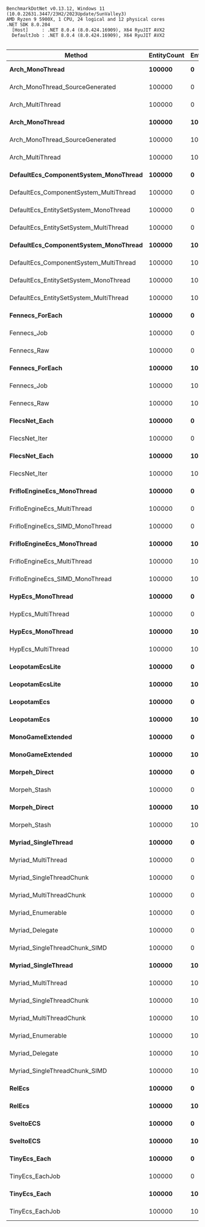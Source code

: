 ```

BenchmarkDotNet v0.13.12, Windows 11 (10.0.22631.3447/23H2/2023Update/SunValley3)
AMD Ryzen 9 5900X, 1 CPU, 24 logical and 12 physical cores
.NET SDK 8.0.204
  [Host]     : .NET 8.0.4 (8.0.424.16909), X64 RyuJIT AVX2
  DefaultJob : .NET 8.0.4 (8.0.424.16909), X64 RyuJIT AVX2


```
| Method                                 | EntityCount | EntityPadding | Mean         | Error      | StdDev     | Gen0    | Allocated |
|--------------------------------------- |------------ |-------------- |-------------:|-----------:|-----------:|--------:|----------:|
| **Arch_MonoThread**                        | **100000**      | **0**             |    **23.420 μs** |  **0.0978 μs** |  **0.0915 μs** |       **-** |         **-** |
| Arch_MonoThread_SourceGenerated        | 100000      | 0             |    23.251 μs |  0.0612 μs |  0.0572 μs |       - |         - |
| Arch_MultiThread                       | 100000      | 0             |    49.880 μs |  0.1483 μs |  0.1314 μs |       - |         - |
| **Arch_MonoThread**                        | **100000**      | **10**            |    **23.125 μs** |  **0.0681 μs** |  **0.0637 μs** |       **-** |         **-** |
| Arch_MonoThread_SourceGenerated        | 100000      | 10            |    23.144 μs |  0.1409 μs |  0.1318 μs |       - |         - |
| Arch_MultiThread                       | 100000      | 10            |    49.402 μs |  0.1822 μs |  0.1615 μs |       - |         - |
| **DefaultEcs_ComponentSystem_MonoThread**  | **100000**      | **0**             |    **21.602 μs** |  **0.0306 μs** |  **0.0286 μs** |       **-** |         **-** |
| DefaultEcs_ComponentSystem_MultiThread | 100000      | 0             |     5.319 μs |  0.1057 μs |  0.2135 μs |       - |         - |
| DefaultEcs_EntitySetSystem_MonoThread  | 100000      | 0             |    95.132 μs |  0.5265 μs |  0.4925 μs |       - |         - |
| DefaultEcs_EntitySetSystem_MultiThread | 100000      | 0             |    11.450 μs |  0.2251 μs |  0.3505 μs |       - |         - |
| **DefaultEcs_ComponentSystem_MonoThread**  | **100000**      | **10**            |    **21.527 μs** |  **0.1031 μs** |  **0.0964 μs** |       **-** |         **-** |
| DefaultEcs_ComponentSystem_MultiThread | 100000      | 10            |     4.566 μs |  0.0797 μs |  0.0886 μs |       - |         - |
| DefaultEcs_EntitySetSystem_MonoThread  | 100000      | 10            |    95.655 μs |  0.0484 μs |  0.0378 μs |       - |         - |
| DefaultEcs_EntitySetSystem_MultiThread | 100000      | 10            |    14.483 μs |  0.2879 μs |  0.5477 μs |       - |         - |
| **Fennecs_ForEach**                        | **100000**      | **0**             |    **21.648 μs** |  **0.0124 μs** |  **0.0110 μs** |       **-** |         **-** |
| Fennecs_Job                            | 100000      | 0             |    53.325 μs |  0.1821 μs |  0.1703 μs |       - |         - |
| Fennecs_Raw                            | 100000      | 0             |    43.673 μs |  0.4630 μs |  0.4105 μs |       - |         - |
| **Fennecs_ForEach**                        | **100000**      | **10**            |    **21.875 μs** |  **0.0299 μs** |  **0.0280 μs** |       **-** |         **-** |
| Fennecs_Job                            | 100000      | 10            |    53.428 μs |  0.1151 μs |  0.1077 μs |       - |         - |
| Fennecs_Raw                            | 100000      | 10            |    43.439 μs |  0.1055 μs |  0.0986 μs |       - |         - |
| **FlecsNet_Each**                          | **100000**      | **0**             |    **71.867 μs** |  **0.9416 μs** |  **0.8808 μs** |       **-** |         **-** |
| FlecsNet_Iter                          | 100000      | 0             |    50.694 μs |  0.0619 μs |  0.0579 μs |       - |         - |
| **FlecsNet_Each**                          | **100000**      | **10**            |    **71.011 μs** |  **0.5452 μs** |  **0.4833 μs** |       **-** |         **-** |
| FlecsNet_Iter                          | 100000      | 10            |    43.764 μs |  0.1977 μs |  0.1849 μs |       - |         - |
| **FrifloEngineEcs_MonoThread**             | **100000**      | **0**             |    **21.537 μs** |  **0.0981 μs** |  **0.0918 μs** |       **-** |         **-** |
| FrifloEngineEcs_MultiThread            | 100000      | 0             |     5.991 μs |  0.1188 μs |  0.2777 μs |       - |         - |
| FrifloEngineEcs_SIMD_MonoThread        | 100000      | 0             |     6.411 μs |  0.0203 μs |  0.0190 μs |       - |         - |
| **FrifloEngineEcs_MonoThread**             | **100000**      | **10**            |    **21.633 μs** |  **0.1718 μs** |  **0.1607 μs** |       **-** |         **-** |
| FrifloEngineEcs_MultiThread            | 100000      | 10            |     5.954 μs |  0.1165 μs |  0.1915 μs |       - |         - |
| FrifloEngineEcs_SIMD_MonoThread        | 100000      | 10            |     6.542 μs |  0.0364 μs |  0.0340 μs |       - |         - |
| **HypEcs_MonoThread**                      | **100000**      | **0**             |    **38.163 μs** |  **0.1384 μs** |  **0.1295 μs** |       **-** |      **72 B** |
| HypEcs_MultiThread                     | 100000      | 0             |    39.918 μs |  0.1703 μs |  0.1593 μs |  0.0610 |    1832 B |
| **HypEcs_MonoThread**                      | **100000**      | **10**            |    **37.704 μs** |  **0.1888 μs** |  **0.1766 μs** |       **-** |      **72 B** |
| HypEcs_MultiThread                     | 100000      | 10            |    39.707 μs |  0.0574 μs |  0.0537 μs |  0.0610 |    1832 B |
| **LeopotamEcsLite**                        | **100000**      | **0**             |   **111.991 μs** |  **0.0742 μs** |  **0.0694 μs** |       **-** |         **-** |
| **LeopotamEcsLite**                        | **100000**      | **10**            |   **115.782 μs** |  **0.4815 μs** |  **0.4269 μs** |       **-** |         **-** |
| **LeopotamEcs**                            | **100000**      | **0**             |    **83.299 μs** |  **0.2362 μs** |  **0.2094 μs** |       **-** |         **-** |
| **LeopotamEcs**                            | **100000**      | **10**            |   **108.404 μs** |  **0.6523 μs** |  **0.6102 μs** |       **-** |         **-** |
| **MonoGameExtended**                       | **100000**      | **0**             |   **253.155 μs** |  **1.2699 μs** |  **1.1879 μs** |       **-** |     **160 B** |
| **MonoGameExtended**                       | **100000**      | **10**            |   **373.545 μs** |  **2.6900 μs** |  **2.5163 μs** |       **-** |     **160 B** |
| **Morpeh_Direct**                          | **100000**      | **0**             | **1,043.726 μs** |  **1.7921 μs** |  **1.3991 μs** |       **-** |       **2 B** |
| Morpeh_Stash                           | 100000      | 0             |   568.116 μs |  2.7533 μs |  2.5755 μs |       - |       1 B |
| **Morpeh_Direct**                          | **100000**      | **10**            | **2,598.587 μs** | **21.9535 μs** | **18.3321 μs** |       **-** |       **3 B** |
| Morpeh_Stash                           | 100000      | 10            | 2,363.997 μs | 46.5325 μs | 97.1307 μs |       - |       3 B |
| **Myriad_SingleThread**                    | **100000**      | **0**             |    **51.304 μs** |  **0.3245 μs** |  **0.3035 μs** |       **-** |         **-** |
| Myriad_MultiThread                     | 100000      | 0             |   837.895 μs |  9.1105 μs |  8.5220 μs | 26.3672 |  442063 B |
| Myriad_SingleThreadChunk               | 100000      | 0             |    23.897 μs |  0.1693 μs |  0.1584 μs |       - |         - |
| Myriad_MultiThreadChunk                | 100000      | 0             |    21.416 μs |  0.0781 μs |  0.0731 μs |  0.3052 |    5411 B |
| Myriad_Enumerable                      | 100000      | 0             |   112.296 μs |  0.0674 μs |  0.0526 μs |       - |         - |
| Myriad_Delegate                        | 100000      | 0             |    67.135 μs |  0.1685 μs |  0.1576 μs |       - |         - |
| Myriad_SingleThreadChunk_SIMD          | 100000      | 0             |     9.227 μs |  0.0440 μs |  0.0390 μs |       - |         - |
| **Myriad_SingleThread**                    | **100000**      | **10**            |    **51.063 μs** |  **0.1514 μs** |  **0.1264 μs** |       **-** |         **-** |
| Myriad_MultiThread                     | 100000      | 10            |   885.890 μs |  6.8570 μs |  6.4140 μs | 26.3672 |  448585 B |
| Myriad_SingleThreadChunk               | 100000      | 10            |    23.871 μs |  0.1273 μs |  0.1191 μs |       - |         - |
| Myriad_MultiThreadChunk                | 100000      | 10            |    21.547 μs |  0.1076 μs |  0.1006 μs |  0.3052 |    5442 B |
| Myriad_Enumerable                      | 100000      | 10            |   111.324 μs |  0.8480 μs |  0.7932 μs |       - |         - |
| Myriad_Delegate                        | 100000      | 10            |    65.977 μs |  0.5311 μs |  0.4968 μs |       - |         - |
| Myriad_SingleThreadChunk_SIMD          | 100000      | 10            |     8.868 μs |  0.0565 μs |  0.0529 μs |       - |         - |
| **RelEcs**                                 | **100000**      | **0**             |   **183.712 μs** |  **0.2463 μs** |  **0.2183 μs** |       **-** |     **120 B** |
| **RelEcs**                                 | **100000**      | **10**            |   **236.031 μs** |  **1.6676 μs** |  **1.5599 μs** |       **-** |     **120 B** |
| **SveltoECS**                              | **100000**      | **0**             |   **108.539 μs** |  **0.4489 μs** |  **0.4199 μs** |       **-** |         **-** |
| **SveltoECS**                              | **100000**      | **10**            |   **127.687 μs** |  **0.5123 μs** |  **0.4541 μs** |       **-** |         **-** |
| **TinyEcs_Each**                           | **100000**      | **0**             |    **29.126 μs** |  **0.1021 μs** |  **0.0905 μs** |       **-** |         **-** |
| TinyEcs_EachJob                        | 100000      | 0             |    18.492 μs |  0.0376 μs |  0.0333 μs |  0.0916 |    1552 B |
| **TinyEcs_Each**                           | **100000**      | **10**            |    **29.782 μs** |  **0.1466 μs** |  **0.1371 μs** |       **-** |         **-** |
| TinyEcs_EachJob                        | 100000      | 10            |    18.009 μs |  0.0492 μs |  0.0460 μs |  0.0916 |    1552 B |
